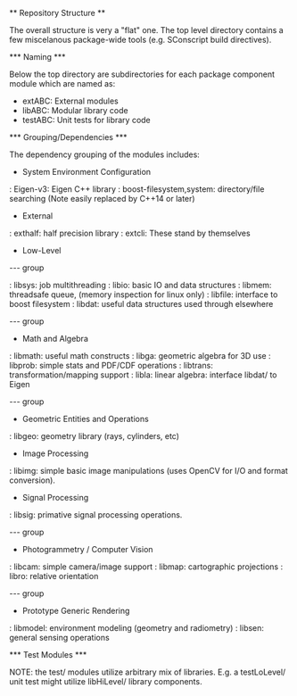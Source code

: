 ** Repository Structure **


The overall structure is very a "flat" one. The top level directory contains a few miscelanous package-wide tools (e.g. SConscript build directives).

*** Naming ***

Below the top directory are subdirectories for each package component module which are named as:

* extABC: External modules
* libABC: Modular library code
* testABC: Unit tests for library code

*** Grouping/Dependencies ***

The dependency grouping of the modules includes:

* System Environment Configuration

: Eigen-v3: Eigen C++ library
: boost-filesystem,system: directory/file searching (Note easily replaced by C++14 or later)

* External

: exthalf: half precision library
: extcli: These stand by themselves

* Low-Level 

--- group

: libsys: job multithreading
: libio: basic IO and data structures
: libmem: threadsafe queue, (memory inspection for linux only)
: libfile: interface to boost filesystem
: libdat: useful data structures used through elsewhere

--- group

* Math and Algebra

: libmath: useful math constructs
: libga: geometric algebra for 3D use
: libprob: simple stats and PDF/CDF operations
: libtrans: transformation/mapping support
: libla: linear algebra: interface libdat/ to Eigen

--- group

* Geometric Entities and Operations

: libgeo: geometry library (rays, cylinders, etc)

* Image Processing

: libimg: simple basic image manipulations (uses OpenCV for I/O and format conversion).

* Signal Processing

: libsig: primative signal processing operations.

--- group

* Photogrammetry / Computer Vision

: libcam: simple camera/image support
: libmap: cartographic projections
: libro: relative orientation

--- group

* Prototype Generic Rendering

: libmodel: environment modeling (geometry and radiometry)
: libsen: general sensing operations

*** Test Modules ***

NOTE: the test/ modules utilize arbitrary mix of libraries. E.g. a
testLoLevel/ unit test might utilize libHiLevel/ library components.

